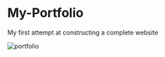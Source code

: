 # My-Portfolio
My first attempt at constructing a complete website

![portfolio](https://user-images.githubusercontent.com/63654361/215619447-08709fe5-f99f-4cc0-a462-4dfcbdc9e477.png)
